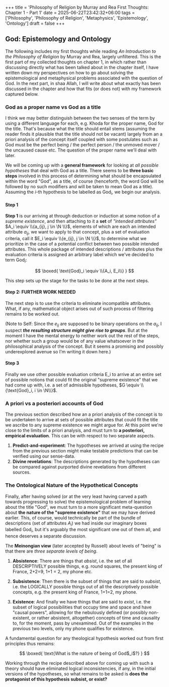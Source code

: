+++
title = 'Philosophy of Religion by Murray and Rea First Thoughts: Chapter 1 - Part 1'
date = 2025-06-22T23:42:32+06:00
tags = ['Philosophy', 'Philosophy of Religion', 'Metaphysics', 'Epistemology', 'Ontology']
draft = false
+++
##  God: Epistemology and Ontology
The following includes my first thoughts while reading _An Introduction to the Philosophy of Religion_ by Murray and Rea, largely unfiltered. This is the first part of my collected thoughts on chapter 1, in which rather than discussing directly what has been talked about in the chapter itself, I have written down my perspectives on how to go about solving the epistemological and metaphysical problems associated with the question of God. In the next part, in shaa Allah, I will write about what exactly has been discussed in the chapter and how that fits (or does not) with my framework captured below.

### God as a proper name vs God as a title
I think we may better distinguish between the two senses of the term by using a different language for each, e.g. Khoda for the proper name, God for the title. That's because what the title should entail stems (assuming the reader finds it plausible that the title should not be vacant) largely from an a priori analysis of the concept itself coupled with some postulates such as God must be the perfect being / the perfect person / the unmoved mover / the uncaused cause etc. The question of the proper name we'll deal with later.

We will be coming up with a **general framework** for looking at _all possible hypotheses_ that deal with God as a title. There seems to be **three basic steps** involved in this process of determining what should be encapsulated within the word "God", as a title, of course (henceforth, the word God will be followed by no such modifiers and will be taken to mean God as a title). Assuming the $i$-th hypothesis to be labelled as $\text{God}_i$, we begin our analysis. 

#### Step 1
**Step 1** is our arriving at through deduction or induction at some notion of a _supreme existence_, and then attaching to it a **set** of _"intended attributes"_ $A_i \equiv \\{a_{ij}, j \in \N \\}$, elements of which are each an intended attribute $a_{ij}$, we want to apply to that concept, plus a set of evaluation criteria, call it $E_i \equiv \\{e_{ij}, j \in \N \\}$, to determine what we prioritize in the case of a potential conflict between two possible intended attributes. This whole package of intended descriptions / attributes plus the evaluation criteria is assigned an arbitrary label which we've decided to term $\text{God}_i$: 

$$
\boxed{
\text{God}_i \equiv \\{A_i, E_i\\}
}
$$ 

This step sets up the stage for the tasks to be done at the next steps.

#### Step 2: FURTHER WORK NEEDED
The next step is to use the criteria to eliminate incompatible attributes. What, if any, mathematical object arises out of such process of filtering remains to be worked out. 

(Note to Self: Since the $e_{ij}$ are supposed to be binary operations on the $a_{ij}$, I suspect ***the resulting structure might give rise to groups***. But at the moment I have the mental energy to neither work out the rest of the steps, nor whether such a group would be of any value whatsoever in the philosophical analysis of the concept. But it seems a promising and possibly underexplored avenue so I'm writing it down here.)

#### Step 3
Finally we use other possible evaluation criteria E_i to arrive at an entire set of possible notions that could fit the original "supreme existence" that we had come up with, i.e. a set of admissible hypotheses, $G \equiv \\{\text{God}_i, i \in \N\\}$.

### A priori vs a posteriori accounts of God 
The previous section described how an a priori analysis of the concept is to be undertaken to arrive at sets of possible attributes that could fit the title we ascribe to any supreme existence we might argue for. At this point we're close to the limits of a priori analysis, and must turn to **a posteriori, empirical evaluation**. This can be with respect to two separate aspects. 

1. **Predict-and-experiment**: The hypotheses we arrived at using the recipe from the previous section might make testable predictions that can be verified using our sense-data. 
2. **Divine revelations**: The descriptions generated by the hypotheses can be compared against purported divine revelations from different sources.

### The Ontological Nature of the Hypothetical Concepts
Finally, after having solved (or at the very least having carved a path towards progressing to solve) the epistemological problem of learning about the title "God", we must turn to a more significant meta-question about **the nature of the "supreme existence"** that we may have derived earlier. This, of course, would technically be part of the bundle of descriptions (set of attributes $A_i$) we had inside our imaginary boxes labelled $\text{God}_i$, but it's arguably the most significant one out of them all, and hence deserves a separate discussion. 

The **Meinongian view** (later accepted by Russell) about levels of "being" is that there are _three separate levels of being_. 

1. **Absistence**: There are things that _absist_, i.e. the set of all DESCRIPTIVELY possible things, e.g. round squares, the present king of France, 2+2=9, 1+1 = 2, my phone etc. 

2. **Subsistence**: Then there is the subset of things that are said to _subsist_, i.e. the LOGICALLY possible things out of all the descriptively possible concepts, e.g. the present king of France, 1+1=2, my phone. 

3. **Existence**: And finally we have things that are said to _exist_, i.e. the subset of logical possibilities that occupy time and space and have "causal powers", allowing for the nebulously defined (or possibly non-existent, or rather absistent, altogether) concepts of time and causality to, for the moment, pass by unexamined. Out of the examples in the previous two levels, only my phone qualifies for existence. 

A fundamental question for any theological hypothesis worked out from first principles thus remains: 

$$
\boxed{
\text{What is the nature of being of God$_i$?}
}
$$

Working through the recipe described above for coming up with such a theory should have eliminated logical inconsistencies, if any, in the initial versions of the hypotheses, so what remains to be asked is **does the protagonist of this hypothesis subsist, or exist?**
